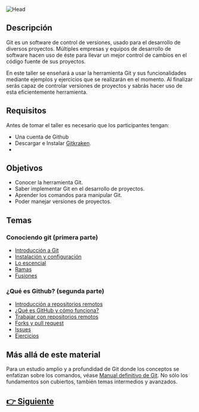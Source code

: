 ![Head](https://github.com/WorkshopTechnology/Materiales/blob/master/Workshops/GitGithub/Images/Head.png)

## Descripción

Git es un software de control de versiones, usado para el desarrollo de diversos proyectos. Múltiples empresas y equipos de desarrollo de software hacen uso de éste para llevar un mejor control de cambios en el código fuente de sus proyectos.

En este taller se enseñará a usar la herramienta Git y sus funcionalidades mediante ejemplos y ejercicios que se realizarán en el momento. Al finalizar serás capaz de controlar versiones de proyectos y sabrás hacer uso de esta eficientemente herramienta.

## Requisitos

Antes de tomar el taller es necesario que los participantes tengan:

- Una cuenta de Github
- Descargar e Instalar [Gitkraken](https://www.gitkraken.com).
- 


## Objetivos

-   Conocer la herramienta Git.
-   Saber implementar Git en el desarrollo de proyectos.
-   Aprender los comandos para manipular Git.
-   Poder manejar versiones de proyectos.

## Temas

### Conociendo git (primera parte)

-   [Introducción a Git](/Workshops/GitGithub/Page2.md)
-   [Instalación y configuración](/Workshops/GitGithub/Page3.md)
-   [Lo escencial](/Workshops/GitGithub/Page4.md)
-   [Ramas](/Workshops/GitGithub/Page5.md)
-   [Fusiones](/Workshops/GitGithub/Page6.md)

### ¿Qué es Github? (segunda parte)

-   [Introducción a repositorios remotos](/Workshops/GitGithub/Page7.md)
-   [¿Qué es GitHub y cómo funciona?](/Workshops/GitGithub/Page8.md)
-   [Trabajar con repositorios remotos](/Workshops/GitGithub/Page9.md)
-   [Forks y pull request](/Workshops/GitGithub/Page10.md)
-   [Issues](/Workshops/GitGithub/Page11.md)
-   [Ejercicios](/Workshops/GitGithub/PAGE12.md)

## Más allá de este material

Para un estudio amplio y a profundidad de Git donde los conceptos se enfatizan sobre los comandos, véase [Manual definitivo de Git](https://github.com/HerCerM/ManualDefinitivoGit). No sólo los fundamentos son cubiertos, también temas intermedios y avanzados.

## [👉 Siguiente](Page2.md)

